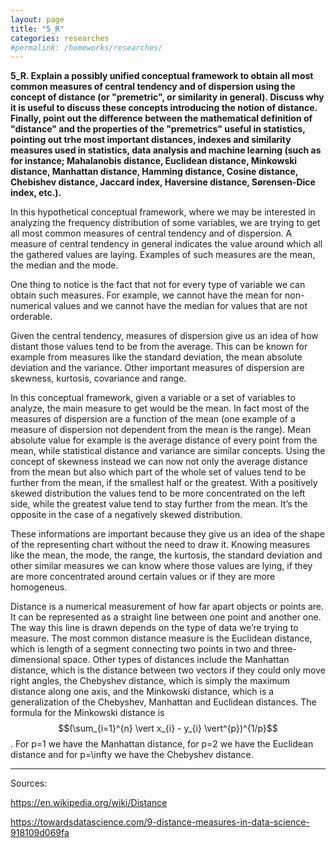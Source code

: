 ```yaml
---
layout: page
title: "5_R"
categories: researches
#permalink: /homeworks/researches/
---
```

<b>5_R. Explain a possibly unified conceptual framework to obtain all most common measures of central tendency and of dispersion using the concept of distance (or "premetric", or similarity in general). Discuss why it is useful to discuss these concepts introducing the notion of distance. Finally, point out the difference between the mathematical definition of "distance" and the properties of the "premetrics" useful in statistics, pointing out trhe most important distances, indexes and similarity measures used in statistics, data analysis and machine learning (such as for instance; Mahalanobis distance, Euclidean distance, Minkowski distance, Manhattan distance, Hamming distance, Cosine distance, Chebishev distance, Jaccard index, Haversine distance, Sørensen-Dice index, etc.).</b>

In this hypothetical conceptual framework, where we may be interested in analyzing the frequency distribution of some variables, we are trying to get all most common measures of central tendency and of dispersion. A measure of central tendency in general indicates the value around which all the gathered values are laying. Examples of such measures are the mean, the median and the mode. 

One thing to notice is the fact that not for every type of variable we can obtain such measures. For example, we cannot have the mean for non-numerical values and we cannot have the median for values that are not orderable.

Given the central tendency, measures of dispersion give us an idea of how distant those values tend to be from the average. This can be known for example from measures like the standard deviation, the mean absolute deviation and the variance. Other important measures of dispersion are skewness, kurtosis, covariance and range.

In this conceptual framework, given a variable or a set of variables to analyze, the main measure to get would be the mean. In fact most of the measures of dispersion are a function of the mean (one example of a measure of dispersion not dependent from the mean is the range). Mean absolute value for example is the average distance of every point from the mean, while statistical distance and variance are similar concepts. Using the concept of skewness instead we can now not only the average distance from the mean but also which part of the whole set of values tend to be further from the mean, if the smallest half or the greatest. With a positively skewed distribution the values tend to be more concentrated on the left side, while the greatest value tend to stay further from the mean. It’s the opposite in the case of a negatively skewed distribution.

These informations are important because they give us an idea of the shape of the representing chart without the need to draw it. Knowing measures like the mean, the mode, the range, the kurtosis, the standard deviation and other similar measures we can know where those values are lying, if they are more concentrated around certain values or if they are more homogeneus.

Distance is a numerical measurement of how far apart objects or points are. It can be represented as a straight line between one point and another one. The way this line is drawn depends on the type of data we’re trying to measure. The most common distance measure is the Euclidean distance, which is length of a segment connecting two points in two and three-dimensional space. Other types of distances include the Manhattan distance, which is the distance between two vectors if they could only move right angles, the Chebyshev distance, which is simply the maximum distance along one axis, and the Minkowski distance, which is a generalization of the Chebyshev, Manhattan and Euclidean distances. The formula for the Minkowski distance is $$(\sum_{i=1}^{n} \vert x_{i} - y_{i} \vert^{p})^{1/p}$$. For p=1 we have the Manhattan distance, for p=2 we have the Euclidean distance and for p=\infty we have the Chebyshev distance.

---------------------------------------------------------------------------------------

Sources:

https://en.wikipedia.org/wiki/Distance

https://towardsdatascience.com/9-distance-measures-in-data-science-918109d069fa


